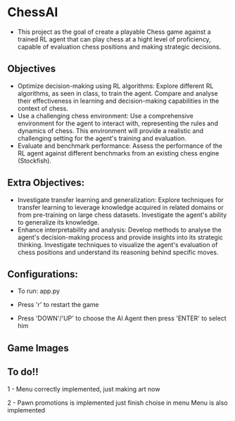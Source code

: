 # ChessAI

* This project as the goal of create a playable Chess game against a trained RL agent that can play chess at a hight level of proficiency, capable of evaluation chess positions and making strategic decisions.

## Objectives

* Optimize decision-making using RL algorithms: Explore different RL algorithms, as seen in class, to
train the agent. Compare and analyse their effectiveness in learning and decision-making
capabilities in the context of chess.
* Use a challenging chess environment: Use a comprehensive environment for the agent to interact
with, representing the rules and dynamics of chess. This environment will provide a realistic and
challenging setting for the agent's training and evaluation.
* Evaluate and benchmark performance: Assess the performance of the RL agent against different
benchmarks from an existing chess engine (Stockfish). 

## Extra Objectives:
* Investigate transfer learning and generalization: Explore techniques for transfer learning to
leverage knowledge acquired in related domains or from pre-training on large chess datasets.
Investigate the agent's ability to generalize its knowledge.
* Enhance interpretability and analysis: Develop methods to analyse the agent's decision-making
process and provide insights into its strategic thinking. Investigate techniques to visualize the
agent's evaluation of chess positions and understand its reasoning behind specific moves.

## Configurations:

* To run: app.py

* Press 'r' to restart the game

* Press 'DOWN'/'UP' to choose the AI Agent then press 'ENTER' to select him


## Game Images


## To do!!

1 - Menu correctly implemented, just making art now

2 - Pawn promotions is implemented just finish choise in menu
    Menu is also implemented

